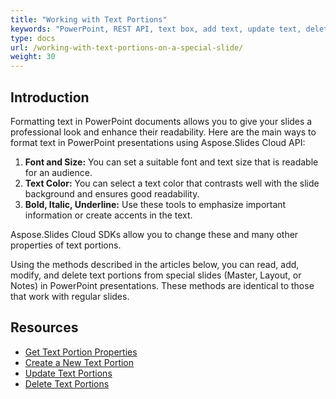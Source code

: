 ```yaml
---
title: "Working with Text Portions"
keywords: "PowerPoint, REST API, text box, add text, update text, delete text, format text, text formatting"
type: docs
url: /working-with-text-portions-on-a-special-slide/
weight: 30
---
```


## **Introduction**

Formatting text in PowerPoint documents allows you to give your slides a professional look and enhance their readability. Here are the main ways to format text in PowerPoint presentations using Aspose.Slides Cloud API:

1. **Font and Size:** You can set a suitable font and text size that is readable for an audience.
2. **Text Color:** You can select a text color that contrasts well with the slide background and ensures good readability.
3. **Bold, Italic, Underline:** Use these tools to emphasize important information or create accents in the text.

Aspose.Slides Cloud SDKs allow you to change these and many other properties of text portions.

Using the methods described in the articles below, you can read, add, modify, and delete text portions from special slides (Master, Layout, or Notes) in PowerPoint presentations. These methods are identical to those that work with regular slides.

## **Resources**

- [Get Text Portion Properties](/slides/get-text-portion-properties-from-a-special-slide)
- [Create a New Text Portion](/slides/create-a-new-text-portion-on-a-special-slide)
- [Update Text Portions](/slides/update-text-portions-on-a-special-slide)
- [Delete Text Portions](/slides/delete-text-portions-on-a-special-slide)
